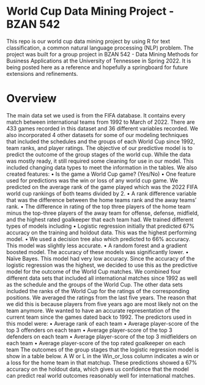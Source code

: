 # World Cup Data Mining Project - BZAN 542
This repo is our world cup data mining project by using R for text classification, a common natural language processing (NLP) problem. The project was built for a group project in BZAN 542 - Data Mining Methods for Business Applications at the University of Tennessee in Spring 2022. It is being posted here as a reference and hopefully a springboard for future extensions and refinements.

# Overview
The main data set we used is from the FIFA database. It contains every match between international teams from 1992 to March of 2022. There are 433 games recorded in this dataset and 36 different variables recorded. We also incorporated 4 other datasets for some of our modeling techniques that included the schedules and the groups of each World Cup since 1992, team ranks, and player ratings.
The objective of our predictive model is to predict the outcome of the group stages of the world cup. While the data was mostly ready, it still required some cleaning for use in our model. This included changing data types to meet the information in the tables. We also created features:
•	Is the game a World Cup game? (Yes/No)
•	One feature used for predictions was the win or loss of any world cup game. We predicted on the average rank of the game played which was the 2022 FIFA world cup rankings of both teams divided by 2. 
•	A rank difference variable that was the difference between the home teams rank and the away teams’ rank. 
•	The difference in rating of the top three players of the home team minus the top-three players of the away team for offense, defense, midfield, and the highest rated goalkeeper that each team had.
We trained different types of models including 
•	Logistic regression initially that predicted 67% accuracy on the training and holdout data. This was the highest performing model. 
•	We used a decision tree also which predicted to 66% accuracy. This model was slightly less accurate. 
•	A random forest and a gradient boosted model. The accuracy of these models was significantly lower. 
•	Naïve Bayes. This model had very low accuracy.
Since the accuracy of the logistic regression was the highest, we decided to use this as the predictive model for the outcome of the World Cup matches. We combined four different data sets that included all international matches since 1992 as well as the schedule and the groups of the World Cup.  The other data sets included the ranks of the World Cup for the ratings of the corresponding positions. We averaged the ratings from the last five years. The reason that we did this is because players from five years ago are most likely not on the team anymore. We wanted to have an accurate representation of the current team since the games dated back to 1992. The predictors used in this model were:
•	Average rank of each team
•	Average player-score of the top 3 offenders on each team
•	Average player-score of the top 3 defenders on each team
•	Average player-score of the top 3 midfielders on each team
•	Average player-score of the top rated goalkeeper on each team
The outcomes of the group stages that the logistic regression model is show in a table below. A W or L in the Win_or_loss column indicates a win or a loss for the home team in that matchup. These predictions showed a 67% accuracy on the holdout data, which gives us confidence that the model can predict real world outcomes reasonably well for international matches.

